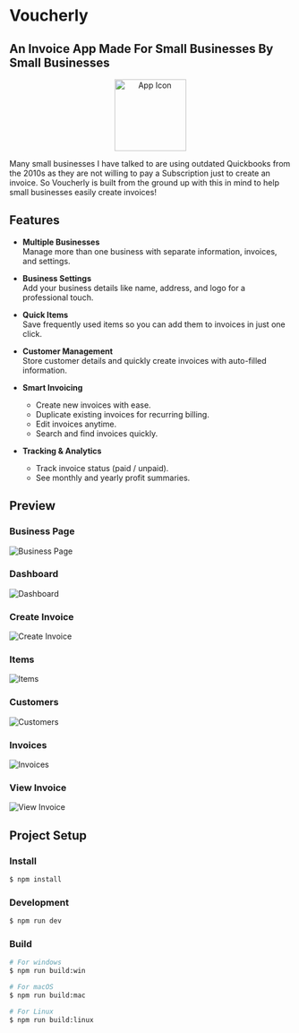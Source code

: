 # Voucherly

## An Invoice App Made For Small Businesses By Small Businesses

<p align="center">
    <img src="resources/icon.png" alt="App Icon" width="128" align="center"/>
</p>

Many small businesses I have talked to are using outdated Quickbooks from the 2010s as they are not willing to pay a Subscription just to create an invoice. So Voucherly is built from the ground up with this in mind to help small businesses easily create invoices!

## Features

- **Multiple Businesses**  
  Manage more than one business with separate information, invoices, and settings.

- **Business Settings**  
  Add your business details like name, address, and logo for a professional touch.

- **Quick Items**  
  Save frequently used items so you can add them to invoices in just one click.

- **Customer Management**  
  Store customer details and quickly create invoices with auto-filled information.

- **Smart Invoicing**  
  - Create new invoices with ease.  
  - Duplicate existing invoices for recurring billing.  
  - Edit invoices anytime.  
  - Search and find invoices quickly.  

- **Tracking & Analytics**  
  - Track invoice status (paid / unpaid).  
  - See monthly and yearly profit summaries.  

## Preview

### Business Page
![Business Page](images/BusinessPage.png)

### Dashboard
![Dashboard](images/Dashboard.png)

### Create Invoice
![Create Invoice](images/CreateInvoice.png)

### Items
![Items](images/Items.png)

### Customers
![Customers](images/Customers.png)

### Invoices
![Invoices](images/Invoices.png)

### View Invoice
![View Invoice](images/ViewInvoice.png)

## Project Setup

### Install

```bash
$ npm install
```

### Development

```bash
$ npm run dev
```

### Build

```bash
# For windows
$ npm run build:win

# For macOS
$ npm run build:mac

# For Linux
$ npm run build:linux
```

